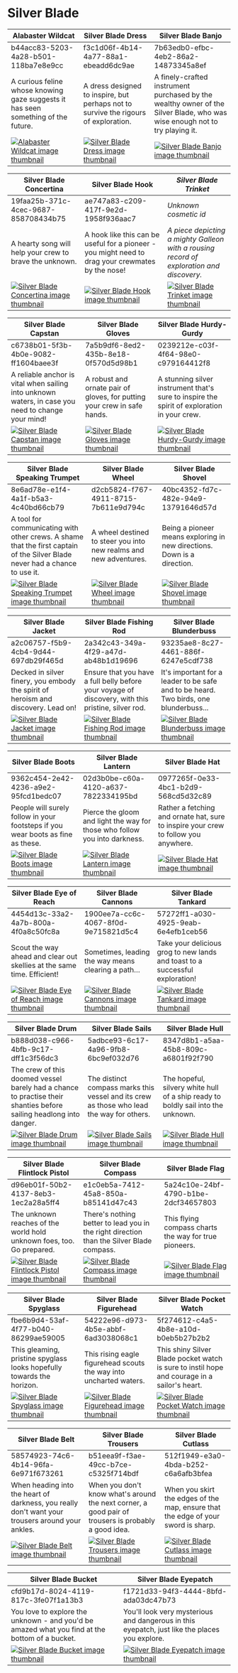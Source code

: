 # Silver Blade

| Alabaster Wildcat | Silver Blade Dress | Silver Blade Banjo |
| ----------------- | ------------------ | ------------------ |
| b44acc83-5203-4a28-b501-118ba7e8e9cc | f3c1d06f-4b14-4a77-88a1-ebeadd6dc9ae | 7b63edb0-efbc-4eb2-86a2-14873345a8ef |
| A curious feline whose knowing gaze suggests it has seen something of the future. | A dress designed to inspire, but perhaps not to survive the rigours of exploration. | A finely-crafted instrument purchased by the wealthy owner of the Silver Blade, who was wise enough not to try playing it. |
| [![Alabaster Wildcat image thumbnail](https://seaofthieves.wiki.gg/images/8/8e/Alabaster_Wildcat.png)](https://seaofthieves.wiki.gg/wiki/Alabaster_Wildcat) | [![Silver Blade Dress image thumbnail](https://seaofthieves.wiki.gg/images/6/6b/Silver_Blade_Dress.png)](https://seaofthieves.wiki.gg/wiki/Silver_Blade_Dress) | [![Silver Blade Banjo image thumbnail](https://seaofthieves.wiki.gg/images/1/13/Silver_Blade_Banjo.png)](https://seaofthieves.wiki.gg/wiki/Silver_Blade_Banjo) |

| Silver Blade Concertina | Silver Blade Hook | *Silver Blade Trinket* |
| ----------------------- | ----------------- | ---------------------- |
| 19faa25b-371c-4cec-9687-858708434b75 | ae747a83-c209-417f-9e2d-1958f936aac7 | *Unknown cosmetic id* |
| A hearty song will help your crew to brave the unknown. | A hook like this can be useful for a pioneer - you might need to drag your crewmates by the nose! | *A piece depicting a mighty Galleon with a rousing record of exploration and discovery.* |
| [![Silver Blade Concertina image thumbnail](https://seaofthieves.wiki.gg/images/d/d0/Silver_Blade_Concertina.png)](https://seaofthieves.wiki.gg/wiki/Silver_Blade_Concertina) | [![Silver Blade Hook image thumbnail](https://seaofthieves.wiki.gg/images/b/b1/Silver_Blade_Hook.png)](https://seaofthieves.wiki.gg/wiki/Silver_Blade_Hook) | [![*Silver Blade Trinket* image thumbnail](https://cdn.merciasquill.com/images/67035fed8ad30bf0035179c4)](https://seaofthieves.wiki.gg/wiki/Silver_Blade_Trinket) |

| Silver Blade Capstan | Silver Blade Gloves | Silver Blade Hurdy-Gurdy |
| -------------------- | ------------------- | ------------------------ |
| c6738b01-5f3b-4b0e-9082-ff1604baee3f | 7a5b9df6-8ed2-435b-8e18-0f570d5d98b1 | 0239212e-c03f-4f64-98e0-c979164412f8 |
| A reliable anchor is vital when sailing into unknown waters, in case you need to change your mind! | A robust and ornate pair of gloves, for putting your crew in safe hands. | A stunning silver instrument that's sure to inspire the spirit of exploration in your crew. |
| [![Silver Blade Capstan image thumbnail](https://seaofthieves.wiki.gg/images/6/6a/Silver_Blade_Capstan.png)](https://seaofthieves.wiki.gg/wiki/Silver_Blade_Capstan) | [![Silver Blade Gloves image thumbnail](https://seaofthieves.wiki.gg/images/4/44/Silver_Blade_Gloves.png)](https://seaofthieves.wiki.gg/wiki/Silver_Blade_Gloves) | [![Silver Blade Hurdy-Gurdy image thumbnail](https://seaofthieves.wiki.gg/images/9/9d/Silver_Blade_Hurdy-Gurdy.png)](https://seaofthieves.wiki.gg/wiki/Silver_Blade_Hurdy-Gurdy) |

| Silver Blade Speaking Trumpet | Silver Blade Wheel | Silver Blade Shovel |
| ----------------------------- | ------------------ | ------------------- |
| 8e6ad78e-e1f4-4a1f-b5a3-4c40bd66cb79 | d2cb5824-f767-4911-8715-7b611e9d794c | 40bc4352-fd7c-482e-94e9-13791646d57d |
| A tool for communicating with other crews. A shame that the first captain of the Silver Blade never had a chance to use it. | A wheel destined to steer you into new realms and new adventures. | Being a pioneer means exploring in new directions. Down is a direction. |
| [![Silver Blade Speaking Trumpet image thumbnail](https://seaofthieves.wiki.gg/images/8/88/Silver_Blade_Speaking_Trumpet.png)](https://seaofthieves.wiki.gg/wiki/Silver_Blade_Speaking_Trumpet) | [![Silver Blade Wheel image thumbnail](https://seaofthieves.wiki.gg/images/3/3e/Silver_Blade_Wheel.png)](https://seaofthieves.wiki.gg/wiki/Silver_Blade_Wheel) | [![Silver Blade Shovel image thumbnail](https://seaofthieves.wiki.gg/images/a/a5/Silver_Blade_Shovel.png)](https://seaofthieves.wiki.gg/wiki/Silver_Blade_Shovel) |

| Silver Blade Jacket | Silver Blade Fishing Rod | Silver Blade Blunderbuss |
| ------------------- | ------------------------ | ------------------------ |
| a2c06757-f5b9-4cb4-9d44-697db29f465d | 2a342c43-349a-4f29-a47d-ab48b1d19696 | 93235ae8-8c27-4461-886f-6247e5cdf738 |
| Decked in silver finery, you embody the spirit of heroism and discovery. Lead on! | Ensure that you have a full belly before your voyage of discovery, with this pristine, silver rod. | It's important for a leader to be safe and to be heard. Two birds, one blunderbuss... |
| [![Silver Blade Jacket image thumbnail](https://seaofthieves.wiki.gg/images/f/f1/Silver_Blade_Jacket.png)](https://seaofthieves.wiki.gg/wiki/Silver_Blade_Jacket) | [![Silver Blade Fishing Rod image thumbnail](https://seaofthieves.wiki.gg/images/3/37/Silver_Blade_Fishing_Rod.png)](https://seaofthieves.wiki.gg/wiki/Silver_Blade_Fishing_Rod) | [![Silver Blade Blunderbuss image thumbnail](https://seaofthieves.wiki.gg/images/8/83/Silver_Blade_Blunderbuss.png)](https://seaofthieves.wiki.gg/wiki/Silver_Blade_Blunderbuss) |

| Silver Blade Boots | Silver Blade Lantern | Silver Blade Hat |
| ------------------ | -------------------- | ---------------- |
| 9362c454-2e42-4236-a9e2-95fcd1bedc07 | 02d3b0be-c60a-4120-a637-7822334195bd | 0977265f-0e33-4bc1-b2d9-568cd5d32c89 |
| People will surely follow in your footsteps if you wear boots as fine as these. | Pierce the gloom and light the way for those who follow you into darkness. | Rather a fetching and ornate hat, sure to inspire your crew to follow you anywhere. |
| [![Silver Blade Boots image thumbnail](https://seaofthieves.wiki.gg/images/b/b8/Silver_Blade_Boots.png)](https://seaofthieves.wiki.gg/wiki/Silver_Blade_Boots) | [![Silver Blade Lantern image thumbnail](https://seaofthieves.wiki.gg/images/7/73/Silver_Blade_Lantern.png)](https://seaofthieves.wiki.gg/wiki/Silver_Blade_Lantern) | [![Silver Blade Hat image thumbnail](https://seaofthieves.wiki.gg/images/3/36/Silver_Blade_Hat.png)](https://seaofthieves.wiki.gg/wiki/Silver_Blade_Hat) |

| Silver Blade Eye of Reach | Silver Blade Cannons | Silver Blade Tankard |
| ------------------------- | -------------------- | -------------------- |
| 4454d13c-33a2-4a7b-800a-4f0a8c50fc8a | 1900ee7a-cc6c-4067-8f0d-9e715821d5c4 | 57272ff1-a030-4925-9eab-6e4efb1ceb56 |
| Scout the way ahead and clear out skellies at the same time. Efficient! | Sometimes, leading the way means clearing a path… | Take your delicious grog to new lands and toast to a successful exploration! |
| [![Silver Blade Eye of Reach image thumbnail](https://seaofthieves.wiki.gg/images/f/fe/Silver_Blade_Eye_of_Reach.png)](https://seaofthieves.wiki.gg/wiki/Silver_Blade_Eye_of_Reach) | [![Silver Blade Cannons image thumbnail](https://seaofthieves.wiki.gg/images/6/6d/Silver_Blade_Cannons.png)](https://seaofthieves.wiki.gg/wiki/Silver_Blade_Cannons) | [![Silver Blade Tankard image thumbnail](https://seaofthieves.wiki.gg/images/5/56/Silver_Blade_Tankard.png)](https://seaofthieves.wiki.gg/wiki/Silver_Blade_Tankard) |

| Silver Blade Drum | Silver Blade Sails | Silver Blade Hull |
| ----------------- | ------------------ | ----------------- |
| b888d038-c966-4bfb-9c17-dff1c3f56dc3 | 5adbce93-6c17-4a96-9fb8-6bc9ef032d76 | 8347d8b1-a5aa-45b8-809c-a6801f92f790 |
| The crew of this doomed vessel barely had a chance to practise their shanties before sailing headlong into danger. | The distinct compass marks this vessel and its crew as those who lead the way for others. | The hopeful, silvery white hull of a ship ready to boldly sail into the unknown. |
| [![Silver Blade Drum image thumbnail](https://seaofthieves.wiki.gg/images/d/d7/Silver_Blade_Drum.png)](https://seaofthieves.wiki.gg/wiki/Silver_Blade_Drum) | [![Silver Blade Sails image thumbnail](https://seaofthieves.wiki.gg/images/e/e0/Silver_Blade_Sails.png)](https://seaofthieves.wiki.gg/wiki/Silver_Blade_Sails) | [![Silver Blade Hull image thumbnail](https://seaofthieves.wiki.gg/images/5/5f/Silver_Blade_Hull.png)](https://seaofthieves.wiki.gg/wiki/Silver_Blade_Hull) |

| Silver Blade Flintlock Pistol | Silver Blade Compass | Silver Blade Flag |
| ----------------------------- | -------------------- | ----------------- |
| d96eb01f-50b2-4137-8eb3-1ec2a28a5ff4 | e1c0eb5a-7412-45a8-850a-b85141d47c43 | 5a24c10e-24bf-4790-b1be-2dcf34657803 |
| The unknown reaches of the world hold unknown foes, too. Go prepared. | There's nothing better to lead you in the right direction than the Silver Blade compass. | This flying compass charts the way for true pioneers. |
| [![Silver Blade Flintlock Pistol image thumbnail](https://seaofthieves.wiki.gg/images/6/65/Silver_Blade_Flintlock_Pistol.png)](https://seaofthieves.wiki.gg/wiki/Silver_Blade_Flintlock_Pistol) | [![Silver Blade Compass image thumbnail](https://seaofthieves.wiki.gg/images/6/63/Silver_Blade_Compass.png)](https://seaofthieves.wiki.gg/wiki/Silver_Blade_Compass) | [![Silver Blade Flag image thumbnail](https://seaofthieves.wiki.gg/images/e/e1/Silver_Blade_Flag.png)](https://seaofthieves.wiki.gg/wiki/Silver_Blade_Flag) |

| Silver Blade Spyglass | Silver Blade Figurehead | Silver Blade Pocket Watch |
| --------------------- | ----------------------- | ------------------------- |
| fbe6b9d4-53af-4f77-b040-86299ae59005 | 54222e96-d973-4b5e-abbf-6ad3038068c1 | 5f274612-c4a5-4b8e-a10d-b0eb5b27b2b2 |
| This gleaming, pristine spyglass looks hopefully towards the horizon. | This rising eagle figurehead scouts the way into uncharted waters. | This shiny Silver Blade pocket watch is sure to instil hope and courage in a sailor's heart. |
| [![Silver Blade Spyglass image thumbnail](https://seaofthieves.wiki.gg/images/4/4a/Silver_Blade_Spyglass.png)](https://seaofthieves.wiki.gg/wiki/Silver_Blade_Spyglass) | [![Silver Blade Figurehead image thumbnail](https://seaofthieves.wiki.gg/images/e/e0/Silver_Blade_Figurehead.png)](https://seaofthieves.wiki.gg/wiki/Silver_Blade_Figurehead) | [![Silver Blade Pocket Watch image thumbnail](https://seaofthieves.wiki.gg/images/b/b9/Silver_Blade_Pocket_Watch.png)](https://seaofthieves.wiki.gg/wiki/Silver_Blade_Pocket_Watch) |

| Silver Blade Belt | Silver Blade Trousers | Silver Blade Cutlass |
| ----------------- | --------------------- | -------------------- |
| 58574923-74c6-4b14-96fa-6e971f673261 | b51eea9f-f3ae-49cc-b7ce-c5325f714bdf | 512f1949-e3a0-4bda-b252-c6a6afb3bfea |
| When heading into the heart of darkness, you really don't want your trousers around your ankles. | When you don't know what's around the next corner, a good pair of trousers is probably a good idea. | When you skirt the edges of the map, ensure that the edge of your sword is sharp. |
| [![Silver Blade Belt image thumbnail](https://seaofthieves.wiki.gg/images/d/db/Silver_Blade_Belt.png)](https://seaofthieves.wiki.gg/wiki/Silver_Blade_Belt) | [![Silver Blade Trousers image thumbnail](https://seaofthieves.wiki.gg/images/d/dc/Silver_Blade_Trousers.png)](https://seaofthieves.wiki.gg/wiki/Silver_Blade_Trousers) | [![Silver Blade Cutlass image thumbnail](https://seaofthieves.wiki.gg/images/2/29/Silver_Blade_Cutlass.png)](https://seaofthieves.wiki.gg/wiki/Silver_Blade_Cutlass) |

| Silver Blade Bucket | Silver Blade Eyepatch |
| ------------------- | --------------------- |
| cfd9b17d-8024-4119-817c-3fe07f1a13b3 | f1721d33-94f3-4444-8bfd-ada03dc47b73 |
| You love to explore the unknown - and you'd be amazed what you find at the bottom of a bucket. | You'll look very mysterious and dangerous in this eyepatch, just like the places you explore. |
| [![Silver Blade Bucket image thumbnail](https://seaofthieves.wiki.gg/images/1/11/Silver_Blade_Bucket.png)](https://seaofthieves.wiki.gg/wiki/Silver_Blade_Bucket) | [![Silver Blade Eyepatch image thumbnail](https://seaofthieves.wiki.gg/images/9/93/Silver_Blade_Eyepatch.png)](https://seaofthieves.wiki.gg/wiki/Silver_Blade_Eyepatch) |
